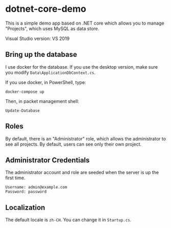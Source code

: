 # dotnet-core-demo

This is a simple demo app based on .NET core which allows you to manage "Projects", which uses MySQL as data store. 

Visual Studio version: VS 2019

## Bring up the database

I use docker for the database. If you use the desktop version, make sure you modify `Data\ApplicationDbContext.cs`. 

If you use docker, in PowerShell, type:

```
docker-compose up
```
Then, in packet management shell:

```
Update-Database
```
## Roles

By default, there is an "Administrator" role, which allows the administrator to see all projects. By default, users can see only their own project. 

## Administrator Credentials

The administrator account and role are seeded when the server is up the first time.  

```
Username: admin@example.com
Password: password
```

## Localization
The default locale is `zh-CH`. You can change it in `Startup.cs`. 
